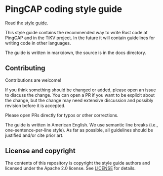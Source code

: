 # PingCAP coding style guide

Read the [style guide](https://pingcap.github.io/style-guide/).

This style guide contains the recommended way to write Rust code at PingCAP and in the TiKV project.
In the future it will contain guidelines for writing code in other languages.

The guide is written in markdown, the source is in the docs directory.


## Contributing

Contributions are welcome!

If you think something should be changed or added, please open an issue to discuss the change.
You can open a PR if you want to be explicit about the change, but the change may need extensive discussion and possibly revision before it is accepted.

Please open PRs directly for typos or other corrections.

The guide is written in American English.
We use semantic line breaks (i.e., one-sentence-per-line style).
As far as possible, all guidelines should be justified and/or cite prior art.


## License and copyright

The contents of this repository is copyright the style guide authors and licensed under the Apache 2.0 license.
See [LICENSE](LICENSE) for details.
